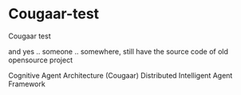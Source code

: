 Cougaar-test
============

Cougaar test

and yes .. someone .. somewhere, still have the source code of old opensource project 

Cognitive Agent Architecture (Cougaar)
Distributed Intelligent Agent Framework

